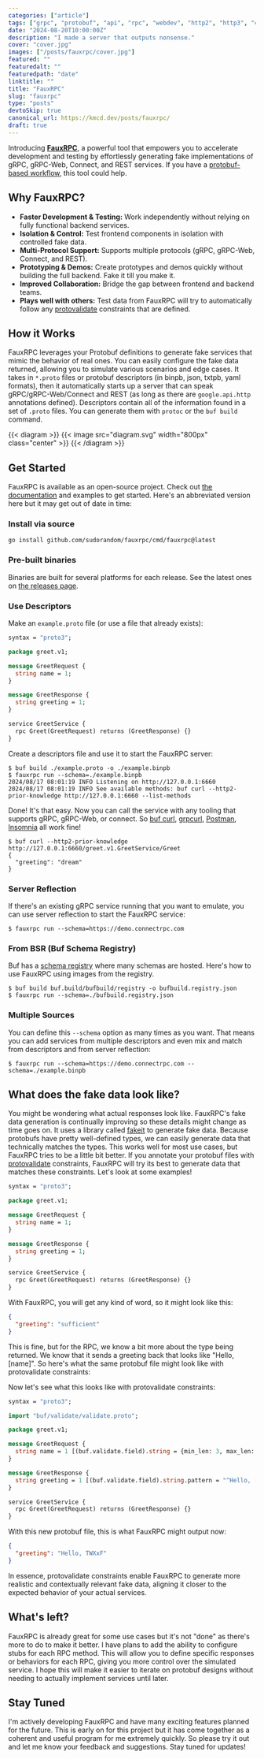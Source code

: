 ```yaml
---
categories: ["article"]
tags: ["grpc", "protobuf", "api", "rpc", "webdev", "http2", "http3", "connectrpc", "web", "testing"]
date: "2024-08-20T10:00:00Z"
description: "I made a server that outputs nonsense."
cover: "cover.jpg"
images: ["/posts/fauxrpc/cover.jpg"]
featured: ""
featuredalt: ""
featuredpath: "date"
linktitle: ""
title: "FauxRPC"
slug: "fauxrpc"
type: "posts"
devtoSkip: true
canonical_url: https://kmcd.dev/posts/fauxrpc/
draft: true
---
```


Introducing **[FauxRPC](https://github.com/sudorandom/fauxrpc)**, a powerful tool that empowers you to accelerate development and testing by effortlessly generating fake implementations of gRPC, gRPC-Web, Connect, and REST services. If you have a [protobuf-based workflow](/posts/api-contracts/), this tool could help.

## Why FauxRPC?
* **Faster Development & Testing:** Work independently without relying on fully functional backend services.
* **Isolation & Control:** Test frontend components in isolation with controlled fake data.
* **Multi-Protocol Support:** Supports multiple protocols (gRPC, gRPC-Web, Connect, and REST).
* **Prototyping & Demos:** Create prototypes and demos quickly without building the full backend. Fake it till you make it.
* **Improved Collaboration:** Bridge the gap between frontend and backend teams.
* **Plays well with others:** Test data from FauxRPC will try to automatically follow any [protovalidate](https://github.com/bufbuild/protovalidate) constraints that are defined.

## How it Works
FauxRPC leverages your Protobuf definitions to generate fake services that mimic the behavior of real ones. You can easily configure the fake data returned, allowing you to simulate various scenarios and edge cases. It takes in `*.proto` files or protobuf descriptors (in binpb, json, txtpb, yaml formats), then it automatically starts up a server that can speak gRPC/gRPC-Web/Connect and REST (as long as there are `google.api.http` annotations defined). Descriptors contain all of the information found in a set of `.proto` files. You can generate them with `protoc` or the `buf build` command.

{{< diagram >}}
{{< image src="diagram.svg" width="800px" class="center" >}}
{{< /diagram >}}

## Get Started
FauxRPC is available as an open-source project. Check out [the documentation](https://github.com/sudorandom/fauxrpc) and examples to get started. Here's an abbreviated version here but it may get out of date in time:

### Install via source
```
go install github.com/sudorandom/fauxrpc/cmd/fauxrpc@latest
```

### Pre-built binaries
Binaries are built for several platforms for each release. See the latest ones on [the releases page](https://github.com/sudorandom/fauxrpc/releases/latest).

### Use Descriptors
Make an `example.proto` file (or use a file that already exists):
```protobuf
syntax = "proto3";

package greet.v1;

message GreetRequest {
  string name = 1;
}

message GreetResponse {
  string greeting = 1;
}

service GreetService {
  rpc Greet(GreetRequest) returns (GreetResponse) {}
}
```

Create a descriptors file and use it to start the FauxRPC server:
```shell
$ buf build ./example.proto -o ./example.binpb
$ fauxrpc run --schema=./example.binpb
2024/08/17 08:01:19 INFO Listening on http://127.0.0.1:6660
2024/08/17 08:01:19 INFO See available methods: buf curl --http2-prior-knowledge http://127.0.0.1:6660 --list-methods
```
Done! It's that easy. Now you can call the service with any tooling that supports gRPC, gRPC-Web, or connect. So [buf curl](https://buf.build/docs/reference/cli/buf/curl), [grpcurl](https://github.com/fullstorydev/grpcurl), [Postman](https://www.postman.com/), [Insomnia](https://insomnia.rest/) all work fine!

```shell
$ buf curl --http2-prior-knowledge http://127.0.0.1:6660/greet.v1.GreetService/Greet
{
  "greeting": "dream"
}
```

### Server Reflection
If there's an existing gRPC service running that you want to emulate, you can use server reflection to start the FauxRPC service:
```shell
$ fauxrpc run --schema=https://demo.connectrpc.com
```

### From BSR (Buf Schema Registry)
Buf has a [schema registry](https://buf.build/product/bsr) where many schemas are hosted. Here's how to use FauxRPC using images from the registry.

```shell
$ buf build buf.build/bufbuild/registry -o bufbuild.registry.json
$ fauxrpc run --schema=./bufbuild.registry.json
```

### Multiple Sources
You can define this `--schema` option as many times as you want. That means you can add services from multiple descriptors and even mix and match from descriptors and from server reflection:
```shell
$ fauxrpc run --schema=https://demo.connectrpc.com --schema=./example.binpb
```

## What does the fake data look like?
You might be wondering what actual responses look like. FauxRPC's fake data generation is continually improving so these details might change as time goes on. It uses a library called [fakeit](https://github.com/brianvoe/gofakeit) to generate fake data. Because protobufs have pretty well-defined types, we can easily generate data that technically matches the types. This works well for most use cases, but FauxRPC tries to be a little bit better. If you annotate your protobuf files with [protovalidate](https://github.com/bufbuild/protovalidate) constraints, FauxRPC will try its best to generate data that matches these constraints. Let's look at some examples!

```protobuf
syntax = "proto3";

package greet.v1;

message GreetRequest {
  string name = 1;
}

message GreetResponse {
  string greeting = 1;
}

service GreetService {
  rpc Greet(GreetRequest) returns (GreetResponse) {}
}
```

With FauxRPC, you will get any kind of word, so it might look like this:
```json
{
  "greeting": "sufficient"
}
```
This is fine, but for the RPC, we know a bit more about the type being returned. We know that it sends a greeting back that looks like "Hello, [name]". So here's what the same protobuf file might look like with protovalidate constraints:


Now let's see what this looks like with protovalidate constraints:
```protobuf
syntax = "proto3";

import "buf/validate/validate.proto";

package greet.v1;

message GreetRequest {
  string name = 1 [(buf.validate.field).string = {min_len: 3, max_len: 100}];
}

message GreetResponse {
  string greeting = 1 [(buf.validate.field).string.pattern = "^Hello, [a-zA-Z]+$"];
}

service GreetService {
  rpc Greet(GreetRequest) returns (GreetResponse) {}
}
```

With this new protobuf file, this is what FauxRPC might output now:

```json
{
  "greeting": "Hello, TWXxF"
}
```
In essence, protovalidate constraints enable FauxRPC to generate more realistic and contextually relevant fake data, aligning it closer to the expected behavior of your actual services.

## What's left?
FauxRPC is already great for some use cases but it's not "done" as there's more to do to make it better. I have plans to add the ability to configure stubs for each RPC method. This will allow you to define specific responses or behaviors for each RPC, giving you more control over the simulated service. I hope this will make it easier to iterate on protobuf designs without needing to actually implement services until later.

## Stay Tuned
I'm actively developing FauxRPC and have many exciting features planned for the future. This is early on for this project but it has come together as a coherent and useful program for me extremely quickly. So please try it out and let me know your feedback and suggestions. Stay tuned for updates!
